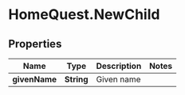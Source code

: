 # HomeQuest.NewChild

## Properties
Name | Type | Description | Notes
------------ | ------------- | ------------- | -------------
**givenName** | **String** | Given name | 


